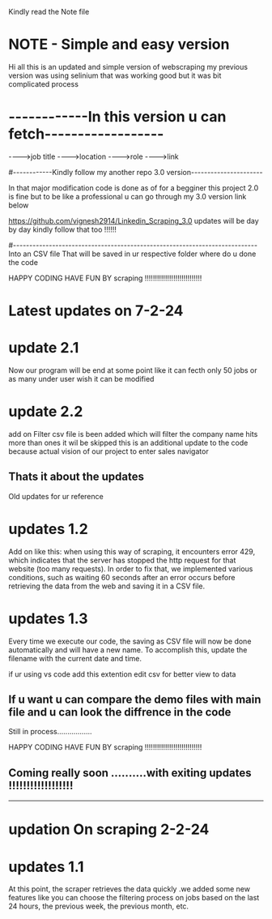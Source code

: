 Kindly read the Note file 

# NOTE - Simple and easy version

Hi all this is an updated and simple version of webscraping my previous version was using selinium that was working good but it was bit complicated process

# ------------In this version u can fetch------------------

---->job title
---->location
---->role
---->link

#------------Kindly follow my another repo 3.0 version----------------------

In that major modification code is done as of for a begginer this project 2.0 is fine
but to be like a professional u can go through my 3.0 version link below

https://github.com/vignesh2914/Linkedin_Scraping_3.0
updates will be day by day kindly follow that too !!!!!!

#---------------------------------------------------------------------------
Into an CSV file That will be saved in ur respective folder where do u done the code

HAPPY CODING HAVE FUN BY scraping !!!!!!!!!!!!!!!!!!!!!!!!!!!!


# Latest updates on 7-2-24

# update 2.1 

Now our program will be end at some point like it can fecth only 50 jobs or 
as many under user wish it can be modified

# update 2.2

add on Filter csv file  is been added which will filter the company name hits more than ones it wil be skipped
this is an additional update to the code because actual vision of our project to enter sales navigator

Thats it about the updates 
-----------------------------------------------------------------------------------------------------------------------
Old updates for ur reference


# updates 1.2
Add on like this: when using this way of scraping, it encounters error 429, which indicates that the server has stopped the http request for that website (too many requests). In order to fix that, we implemented various conditions, such as waiting 60 seconds after an error occurs before retrieving the data from the web and saving it in a CSV file.

# updates 1.3
Every time we execute our code, the saving as CSV file will now be done automatically and will have a new name. To accomplish this, update the filename with the current date and time.

if ur using vs code add this extention edit csv for better view to data 

If u want u can compare the demo files with main file and u can look the diffrence in the code 
------------------------------------------------------------------------------------------------------------------------
Still in process.................

HAPPY CODING HAVE FUN BY scraping !!!!!!!!!!!!!!!!!!!!!!!!!!!!

Coming really soon ..........with exiting updates !!!!!!!!!!!!!!!!!!
------------------------------------------------------------------------------------------------------------------------
-----------------------------------------------------------------------------------------------------------------------
# updation On scraping 2-2-24

# updates 1.1
At this point, the scraper retrieves the data quickly .we added some new features like you can choose the filtering process on jobs based on the last 24 hours, the previous week, the previous month, etc. 

